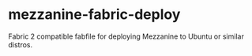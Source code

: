 # mezzanine-fabric-deploy
Fabric 2 compatible fabfile for deploying Mezzanine to Ubuntu or similar distros.
